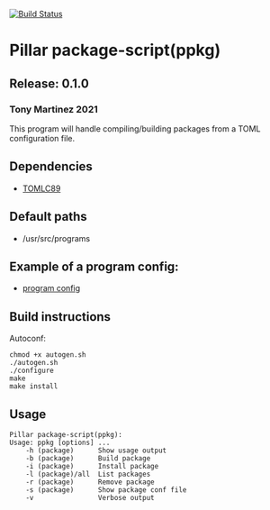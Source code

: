 [![Build Status](https://drone.magnatox.com/api/badges/pillar-linux/ppkg/status.svg?ref=refs/heads/master)](https://drone.magnatox.com/pillar-linux/ppkg)

# Pillar package-script(ppkg)

## Release: 0.1.0

### Tony Martinez 2021

This program will handle compiling/building packages from a TOML configuration file.

## Dependencies

- [TOMLC89](https://github.com/tonymmm1/tomlc89)

## Default paths

- /usr/src/programs

## Example of a program config:

- [program config](docs/package-example.md)

## Build instructions

Autoconf:

```
chmod +x autogen.sh
./autogen.sh
./configure
make
make install
```

## Usage

```
Pillar package-script(ppkg):
Usage: ppkg [options] ...
    -h (package)      Show usage output
    -b (package)      Build package
    -i (package)      Install package
    -l (package)/all  List packages
    -r (package)      Remove package
    -s (package)      Show package conf file
    -v                Verbose output
```
